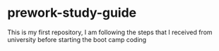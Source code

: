 # prework-study-guide
This is my first repository, I am following the steps that I received from university before starting the boot camp coding
